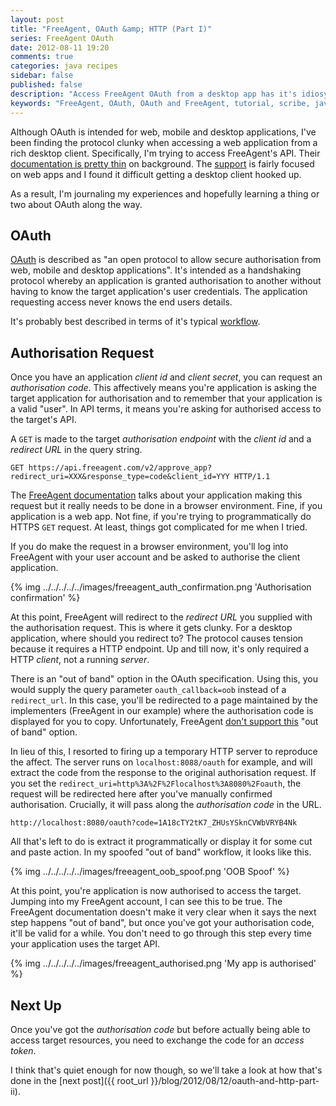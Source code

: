 ```yaml
---
layout: post
title: "FreeAgent, OAuth &amp; HTTP (Part I)"
series: FreeAgent OAuth
date: 2012-08-11 19:20
comments: true
categories: java recipes
sidebar: false
published: false
description: "Access FreeAgent OAuth from a desktop app has it's idiosyncrasies, the hardest part is covering the redirect part of the protocol. Find out how I did it here."
keywords: "FreeAgent, OAuth, OAuth and FreeAgent, tutorial, scribe, java, google oauth"
---
```


Although OAuth is intended for web, mobile and desktop applications, I've been finding the protocol clunky when accessing a web application from a rich desktop client. Specifically, I'm trying to access FreeAgent's API. Their [documentation is pretty thin](https://dev.freeagent.com/docs/oauth) on background. The [support](https://groups.google.com/forum/#!forum/freeagent_api) is fairly focused on web apps and I found it difficult getting a desktop client hooked up.

As a result, I'm journaling my experiences and hopefully learning a thing or two about OAuth along the way.

<!-- more -->

## OAuth

[OAuth](http://www.oauth.net) is described as "an open protocol to allow secure authorisation from web, mobile and desktop applications". It's intended as a handshaking protocol whereby an application is granted authorisation to another without having to know the target application's user credentials. The application requesting access never knows the end users details.

It's probably best described in terms of it's typical [workflow](http://hueniverse.com/oauth/guide/workflow/).


## Authorisation Request

Once you have an application _client id_ and _client secret_, you can request an _authorisation code_. This affectively means you're application is asking the target application for authorisation and to remember that your application is a valid "user". In API terms, it means you're asking for authorised access to the target's API.

A `GET` is made to the target _authorisation endpoint_ with the _client id_ and a _redirect URL_ in the query string.

    GET https://api.freeagent.com/v2/approve_app?redirect_uri=XXX&response_type=code&client_id=YYY HTTP/1.1

The [FreeAgent documentation](https://dev.freeagent.com/docs/oauth) talks about your application making this request but it really needs to be done in a browser environment. Fine, if you application is a web app. Not fine, if you're trying to programmatically do HTTPS `GET` request. At least, things got complicated for me when I tried.

If you do make the request in a browser environment, you'll log into FreeAgent with your user account and be asked to authorise the client application.

{% img ../../../../../images/freeagent_auth_confirmation.png 'Authorisation confirmation' %}

At this point, FreeAgent will redirect to the _redirect URL_ you supplied with the authorisation request. This is where it gets clunky. For a desktop application, where should you redirect to? The protocol causes tension because it requires a HTTP endpoint. Up and till now, it's only required a HTTP _client_, not a running _server_.

There is an "out of band" option in the OAuth specification. Using this, you would supply the query parameter `oauth_callback=oob` instead of a `redirect_url`. In this case, you'll be redirected to a page maintained by the implementers (FreeAgent in our example) where the authorisation code is displayed for you to copy. Unfortunately, FreeAgent [don't support this](https://groups.google.com/forum/?fromgroups#!topic/freeagent_api/Rbld9sm0GOA) "out of band" option.

In lieu of this, I resorted to firing up a temporary HTTP server to reproduce the affect. The server runs on `localhost:8088/oauth` for example, and will extract the code from the response to the original authorisation request. If you set the `redirect_uri=http%3A%2F%2Flocalhost%3A8080%2Foauth`, the request will be redirected here after you've manually confirmed authorisation. Crucially, it will pass along the _authorisation code_ in the URL.

    http://localhost:8080/oauth?code=1A18cTY2tK7_ZHUsYSknCVWbVRYB4Nk

All that's left to do is extract it programmatically or display it for some cut and paste action. In my spoofed "out of band" workflow, it looks like this.

{% img ../../../../../images/freeagent_oob_spoof.png 'OOB Spoof' %}


At this point, you're application is now authorised to access the target. Jumping into my FreeAgent account, I can see this to be true. The FreeAgent documentation doesn't make it very clear when it says the next step happens "out of band", but once you've got your authorisation code, it'll be valid for a while. You don't need to go through this step every time your application uses the target API.

{% img ../../../../../images/freeagent_authorised.png 'My app is authorised' %}

## Next Up

Once you've got the _authorisation code_ but before actually being able to access target resources, you need to exchange the code for an _access token_.

I think that's quiet enough for now though, so we'll take a look at how that's done in the [next post]({{ root_url }}/blog/2012/08/12/oauth-and-http-part-ii).

